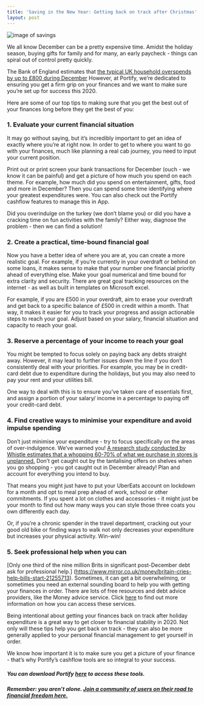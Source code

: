 ```yaml
---
title: 'Saving in the New Year: Getting back on track after Christmas'
layout: post
---
```


![image of savings](/assets/artem-beliaikin-Dz-Iij3CrpM-unsplash.jpg)



We all know December can be a pretty expensive time. Amidst the holiday season, buying gifts for family and for many, an early paycheck - things can spiral out of control pretty quickly. 

The Bank of England estimates that [the typical UK household overspends by up to £800 during December](https://www.bankofengland.co.uk/knowledgebank/how-much-do-we-spend-at-christmas) However, at Portify, we’re dedicated to ensuring you get a firm grip on your finances and we want to make sure you’re set up for success this 2020. 


Here are some of our top tips to making sure that you get the best out of your  finances long before they get the best of you:

### 1. Evaluate your current financial situation

It may go without saying, but it’s incredibly important to get an idea of exactly where you’re at right now. In order to get to where you want to go with your finances, much like planning a real cab journey, you need to input your current position. 

Print out or print screen your bank transactions for December (ouch - we know it can be painful) and get a picture of how much you spend on each theme. For example, how much did you spend on entertainment, gifts, food and more in December? Then you can spend some time identifying where your greatest expenditures were. You can also check out the Portify cashflow features to manage this in App.

Did you overindulge on the turkey (we don’t blame you) or did you have a cracking time on fun activities with the family? Either way, diagnose the problem - then we can find a solution!

### 2. Create a practical, time-bound financial goal 

Now you have a better idea of where you are at, you can create a more realistic goal. For example, if you’re currently in your overdraft or behind on some loans, it makes sense to make that your number one financial priority ahead of everything else. Make your goal numerical and time bound for extra clarity and security. There are great goal tracking resources on the internet - as well as built in templates on Microsoft excel. 

For example, if you are £500 in your overdraft, aim to erase your overdraft and get back to a specific balance of £500 in credit within a month. That way, it makes it easier for you to track your progress and assign actionable steps to reach your goal. Adjust based on your salary, financial situation and capacity to reach your goal. 

### 3. Reserve a percentage of your income to reach your goal 

You might be tempted to focus solely on paying back any debts straight away. However, it may lead to further issues down the line if you don’t consistently deal with your priorities. For example, you may be in credit-card debt due to expenditure during the holidays, but you may also need to pay your rent and your utilities bill. 

One way to deal with this is to ensure you’ve taken care of essentials first, and assign a portion of your salary/ income in a percentage to paying off your credit-card debt.


###  4. Find creative ways to minimise your expenditure and avoid impulse spending

Don’t just minimise your expenditure - try to focus specifically on the areas of over-indulgence. We’ve warned you! [A research study conducted by Whistle estimates that a whopping 60-70% of what we purchase in stores is unplanned.](https://www.whistl.co.uk) Don’t get caught out by the tantalising offers on shelves when you go shopping - you got caught out in December already! Plan and account for everything you intend to buy. 

That means you might just have to put your UberEats account on lockdown for a month and opt to meal prep ahead of work, school or other commitments. If you spent a lot on clothes and accessories - it might just be your month to find out how many ways you can style those three coats you own differently each day. 

Or, if you’re a chronic spender in the travel department, cracking out your good old bike or finding ways to walk not only decreases your expenditure but increases your physical activity. Win-win!

### 5. Seek professional help when you can

[Only one third of the nine million Brits in significant post-December debt ask for professional help.] (https://www.mirror.co.uk/money/britain-cries-help-bills-start-21255713). Sometimes, it can get a bit overwhelming, or sometimes you need an external sounding board to help you with getting your finances in order. There are lots of free resources and debt advice providers, like the Money advice service. Click [here](https://www.moneyadviceservice.org.uk/en/tools/debt-advice-locator) to find out more information on how you can access these services.


Being intentional about getting your finances back on track after holiday expenditure is a great way to get closer to financial stability in 2020. Not only will these tips help you get back on track - they can also be more generally applied to your personal financial management to get yourself in order. 

We know how important it is to make sure you get a picture of your finance - that’s why Portify’s cashflow tools are so integral to your success. 

##### You can download Portify [here](https://www.portify.co) to access these tools.

##### Remember: you aren’t alone. [Join a community of users on their road to financial freedom here.](https://www.facebook.com/portify.co/) 


